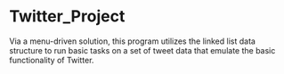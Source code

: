 # Twitter_Project
Via a menu-driven solution, this program utilizes the linked list data structure to run basic tasks on a set of tweet data that emulate the basic functionality of Twitter.
